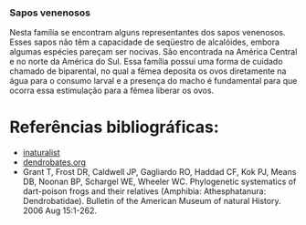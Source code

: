 ﻿### Sapos venenosos


Nesta família se encontram alguns representantes dos sapos venenosos. Esses sapos não têm a capacidade de seqüestro de alcalóides, embora algumas espécies pareçam ser nocivas. São  encontrada na América Central e no norte da América do Sul. Essa família possui uma forma de cuidado chamado de biparental, no qual a fêmea deposita os ovos diretamente na água para o consumo larval e a presença do macho é fundamental para que ocorra essa estimulação para a fêmea liberar os ovos.


# Referências bibliográficas:
* [inaturalist](https://www.inaturalist.org/taxa/64722-Aromobatidae)
* [dendrobates.org](http://www.dendrobates.org/dendrobatoidea/aromobatidae/)
* Grant T, Frost DR, Caldwell JP, Gagliardo RO, Haddad CF, Kok PJ, Means DB, Noonan BP, Schargel WE, Wheeler WC. Phylogenetic systematics of dart-poison frogs and their relatives (Amphibia: Athesphatanura: Dendrobatidae). Bulletin of the American Museum of natural History. 2006 Aug 15:1-262.